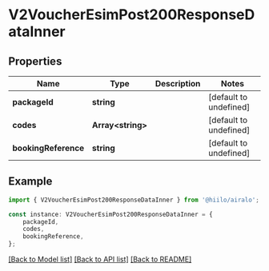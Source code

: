 # V2VoucherEsimPost200ResponseDataInner


## Properties

Name | Type | Description | Notes
------------ | ------------- | ------------- | -------------
**packageId** | **string** |  | [default to undefined]
**codes** | **Array&lt;string&gt;** |  | [default to undefined]
**bookingReference** | **string** |  | [default to undefined]

## Example

```typescript
import { V2VoucherEsimPost200ResponseDataInner } from '@hiilo/airalo';

const instance: V2VoucherEsimPost200ResponseDataInner = {
    packageId,
    codes,
    bookingReference,
};
```

[[Back to Model list]](../README.md#documentation-for-models) [[Back to API list]](../README.md#documentation-for-api-endpoints) [[Back to README]](../README.md)
